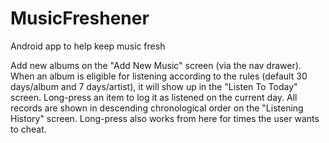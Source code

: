MusicFreshener
==============

Android app to help keep music fresh

Add new albums on the "Add New Music" screen (via the nav drawer).
When an album is eligible for listening according to the rules (default 30 days/album and 7 days/artist), it will show up in the "Listen To Today" screen. Long-press an item to log it as listened on the current day. 
All records are shown in descending chronological order on the "Listening History" screen. Long-press also works from here for times the user wants to cheat.
